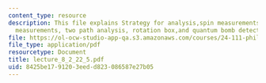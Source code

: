 ```yaml
---
content_type: resource
description: This file explains Strategy for analysis,spin measurements, coupled spin
  measurements, two path analysis, rotation box,and quantum bomb detection.
file: https://ol-ocw-studio-app-qa.s3.amazonaws.com/courses/24-111-philosophy-of-quantum-mechanics-spring-2005/8425be1791203eedd823086587e27b05_lecture_8_2_22_5.pdf
file_type: application/pdf
resourcetype: Document
title: lecture_8_2_22_5.pdf
uid: 8425be17-9120-3eed-d823-086587e27b05
---
```

